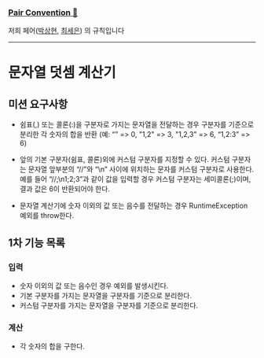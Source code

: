 ### [Pair Convention 👯](https://shpark-wootaecam.notion.site/Pair-Convention-4ac286189cf84b3db20479a3536b54ce?pvs=4)

저희 페어([박상현](https://github.com/PPakSang), [최세은](https://github.com/dahyen0o)) 의 규칙입니다

---

# 문자열 덧셈 계산기

## 미션 요구사항

- 쉼표(,) 또는 콜론(:)을 구분자로 가지는 문자열을
  전달하는 경우 구분자를 기준으로 분리한 각 숫자의 합을 반환 (예: “” => 0, "1,2" => 3, "1,2,3" => 6, “1,2:3” => 6)

- 앞의 기본 구분자(쉼표, 콜론)외에 커스텀 구분자를 지정할 수 있다. 커스텀 구분자는 문자열 앞부분의 “//”와 “\n” 사이에 위치하는 문자를 커스텀 구분자로 사용한다. 예를 들어 “//;\n1;2;3”과 같이 값을 입력할 경우 커스텀 구분자는 세미콜론(;)이며, 결과 값은 6이 반환되어야 한다.

- 문자열 계산기에 숫자 이외의 값 또는 음수를 전달하는 경우 RuntimeException 예외를 throw한다.

## 1차 기능 목록

### 입력

- 숫자 이외의 값 또는 음수인 경우 예외를 발생시킨다.
- 기본 구분자를 가지는 문자열을 구분자를 기준으로 분리한다.
- 커스텀 구분자를 가지는 문자열을 구분자를 기준으로 분리한다.

### 계산

- 각 숫자의 합을 구한다.
